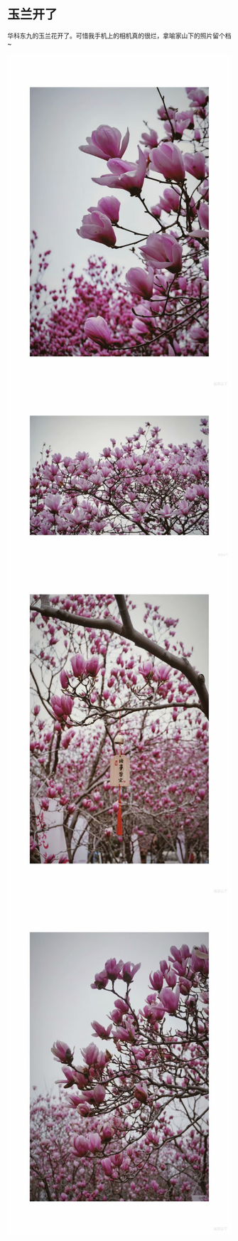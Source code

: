 # 玉兰开了
华科东九的玉兰花开了。可惜我手机上的相机真的很烂，拿喻家山下的照片留个档~

![好多花花好多](1.jpg)
![好多花花好多](2.jpg)
![好多花花好多](3.jpg)
![好多花花好多](4.jpg)


